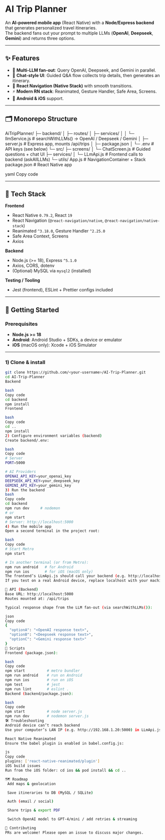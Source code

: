 # AI Trip Planner

An **AI-powered mobile app** (React Native) with a **Node/Express backend** that generates personalized travel itineraries.  
The backend fans out your prompt to multiple LLMs (**OpenAI**, **Deepseek**, **Gemini**) and returns three options.

---

## ✨ Features

- 🤖 **Multi-LLM fan-out**: Query OpenAI, Deepseek, and Gemini in parallel.
- 💬 **Chat-style UI**: Guided Q&A flow collects trip details, then generates an itinerary.
- 🧭 **React Navigation (Native Stack)** with smooth transitions.
- ⚡ **Modern RN stack**: Reanimated, Gesture Handler, Safe Area, Screens.
- 📱 **Android & iOS** support.

---

## 🗂 Monorepo Structure

AiTripPlanner/
├─ backend/
│ ├─ routes/
│ ├─ services/
│ │ └─ llmService.js # searchWithLLMs() -> OpenAI / Deepseek / Gemini
│ ├─ server.js # Express app, mounts /api/trips
│ ├─ package.json
│ └─ .env # API keys (see below)
└─ src/
├─ screens/
│ └─ ChatScreen.js # Guided questions + chat UI
├─ services/
│ └─ LLmApi.js # Frontend calls to backend (askAllLLMs)
└─ utils/
App.js # NavigationContainer + Stack
package.json # React Native app

yaml
Copy code

---

## 🧰 Tech Stack

**Frontend**
- React Native `0.79.2`, React `19`
- React Navigation (`@react-navigation/native`, `@react-navigation/native-stack`)
- Reanimated `^3.18.0`, Gesture Handler `^2.25.0`
- Safe Area Context, Screens
- Axios

**Backend**
- Node.js (>= 18), Express `^5.1.0`
- Axios, CORS, dotenv
- (Optional) MySQL via `mysql2` (installed)

**Testing / Tooling**
- Jest (frontend), ESLint + Prettier configs included

---

## 🚀 Getting Started

### Prerequisites
- **Node.js >= 18**
- **Android**: Android Studio + SDKs, a device or emulator
- **iOS** (macOS only): Xcode + iOS Simulator

---

### 1) Clone & install

```bash
git clone https://github.com/<your-username>/AI-Trip-Planner.git
cd AI-Trip-Planner
Backend

bash
Copy code
cd backend
npm install
Frontend

bash
Copy code
cd ..
npm install
2) Configure environment variables (backend)
Create backend/.env:

bash
Copy code
# Server
PORT=5000

# AI Providers
OPENAI_API_KEY=your_openai_key
DEEPSEEK_API_KEY=your_deepseek_key
GEMINI_API_KEY=your_gemini_key
3) Run the backend
bash
Copy code
cd backend
npm run dev     # nodemon
# or
npm start
# Server: http://localhost:5000
4) Run the mobile app
Open a second terminal in the project root:

bash
Copy code
# Start Metro
npm start

# In another terminal (or from Metro):
npm run android   # for Android
npm run ios       # for iOS (macOS only)
The frontend’s LLmApi.js should call your backend (e.g. http://localhost:5000/api/...).
If you test on a real Android device, replace localhost with your machine’s LAN IP.

🔌 API (Backend)
Base URL: http://localhost:5000
Routes mounted at: /api/trips

Typical response shape from the LLM fan-out (via searchWithLLMs()):

json
Copy code
{
  "optionA": "<OpenAI response text>",
  "optionB": "<Deepseek response text>",
  "optionC": "<Gemini response text>"
}
🧪 Scripts
Frontend (package.json):

bash
Copy code
npm start          # metro bundler
npm run android    # run on Android
npm run ios        # run on iOS
npm test           # jest
npm run lint       # eslint .
Backend (backend/package.json):

bash
Copy code
npm start          # node server.js
npm run dev        # nodemon server.js
🛠 Troubleshooting
Android device can’t reach backend
Use your computer’s LAN IP (e.g. http://192.168.1.20:5000) in LLmApi.js.

React Native Reanimated
Ensure the babel plugin is enabled in babel.config.js:

js
Copy code
plugins: ['react-native-reanimated/plugin']
iOS build issues
Run from the iOS folder: cd ios && pod install && cd ..

🗺 Roadmap
 Add maps & geolocation

 Save itineraries to DB (MySQL / SQLite)

 Auth (email / social)

 Share trips & export PDF

 Switch OpenAI model to GPT-4/mini / add retries & streaming

🤝 Contributing
PRs are welcome! Please open an issue to discuss major changes.
